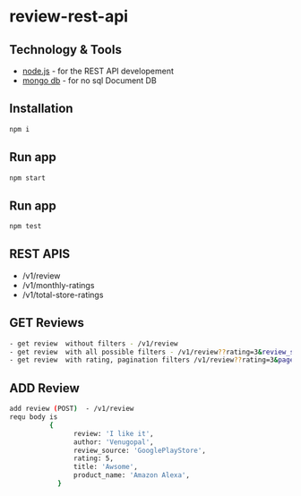 # review-rest-api

## Technology & Tools
- [node.js](https://nodejs.org/en/download/) - for the REST API developement
- [mongo db](https://www.mongodb.com/) - for no sql Document DB

## Installation
```sh
npm i 
```

## Run app
```sh
npm start 
```

## Run app
```sh
npm test 
```

## REST APIS

- /v1/review 
- /v1/monthly-ratings
- /v1/total-store-ratings

## GET Reviews

```sh
- get review  without filters - /v1/review 
- get review  with all possible filters - /v1/review??rating=3&review_source=iTunes&reviewed_date=2018-02-10&page=1
- get review  with rating, pagination filters /v1/review??rating=3&page=2

```


## ADD Review

``` sh
add review (POST)  - /v1/review 
requ body is 
          {
                review: 'I like it',
                author: 'Venugopal',
                review_source: 'GooglePlayStore',
                rating: 5,
                title: 'Awsome',
                product_name: 'Amazon Alexa',
            }
```
